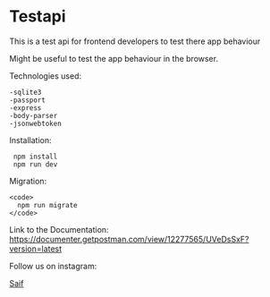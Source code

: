 # Testapi

This is a test api for frontend developers to test there app behaviour 

Might be useful to test the app behaviour in the browser.


Technologies used:

    -sqlite3
    -passport
    -express
    -body-parser
    -jsonwebtoken

Installation:

     npm install
     npm run dev

Migration:

    <code>
      npm run migrate
    </code>

Link to the Documentation:
<a href="https://documenter.getpostman.com/view/12277565/UVeDsSxF?version=latest">https://documenter.getpostman.com/view/12277565/UVeDsSxF?version=latest</a>

Follow us on instagram:

<a href="https://www.instagram.com/saifullahsaeed_/">Saif</a>



